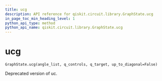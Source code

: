 ```yaml
---
title: ucg
description: API reference for qiskit.circuit.library.GraphState.ucg
in_page_toc_min_heading_level: 1
python_api_type: method
python_api_name: qiskit.circuit.library.GraphState.ucg
---
```


# ucg

<span id="qiskit.circuit.library.GraphState.ucg" />

`GraphState.ucg(angle_list, q_controls, q_target, up_to_diagonal=False)`

Deprecated version of uc.

